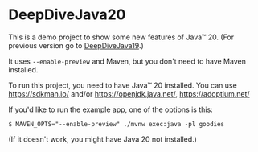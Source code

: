 # DeepDiveJava20

This is a demo project to show some new features of Java™ 20. (For previous version go to [DeepDiveJava19](https://github.com/pioorg/DeepDiveJava19).)

It uses `--enable-preview` and Maven, but you don't need to have Maven installed.

To run this project, you need to have Java™ 20 installed. You can use https://sdkman.io/ and/or https://openjdk.java.net/, https://adoptium.net/

If you'd like to run the example app, one of the options is this:

    $ MAVEN_OPTS="--enable-preview" ./mvnw exec:java -pl goodies

(If it doesn't work, you might have Java 20 not installed.)
